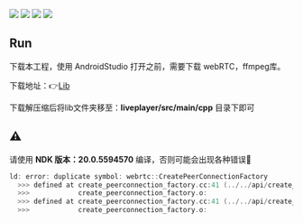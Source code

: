 <p align="left">
<a href="https://chromium.googlesource.com/external/webrtc/+/branch-heads/4515"><img src="https://img.shields.io/badge/libwebrtc-m93.4577-blue.svg"/></a>
<img src="https://img.shields.io/badge/ffmpeg-4.2-brightgreen"/>
<img src="https://img.shields.io/badge/minSdk-19-orange"/>
<img src="https://img.shields.io/badge/NDK-20.0.5594570-lightgrey">
</p>

## Run

下载本工程，使用 AndroidStudio 打开之前，需要下载 webRTC，ffmpeg库。

下载地址：👉[Lib](https://storage.agrtc.cn:1000/share/0v2et4RX)

下载解压缩后将lib文件夹移至：**liveplayer/src/main/cpp** 目录下即可

## ⚠️

请使用 **NDK 版本：20.0.5594570** 编译，否则可能会出现各种错误🙅‍

```cpp
ld: error: duplicate symbol: webrtc::CreatePeerConnectionFactory
  >>> defined at create_peerconnection_factory.cc:41 (../../api/create_peerconnection_factory.cc:41)
  >>>            create_peerconnection_factory.o:
  >>> defined at create_peerconnection_factory.cc:41 (../../api/create_peerconnection_factory.cc:41)
  >>>            create_peerconnection_factory.o:
  
```

